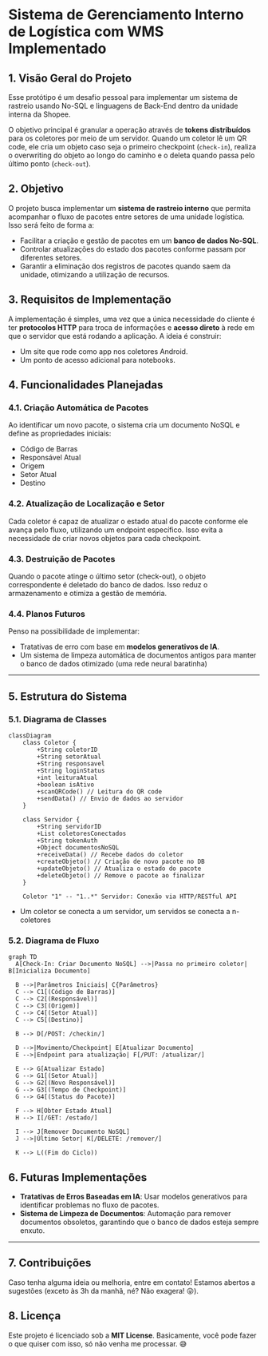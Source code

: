 
# Sistema de Gerenciamento Interno de Logística com WMS Implementado

## 1. Visão Geral do Projeto

Esse protótipo é um desafio pessoal para implementar um sistema de rastreio usando No-SQL e linguagens de Back-End dentro da unidade interna da Shopee. 

O objetivo principal é granular a operação através de **tokens distribuídos** para os coletores por meio de um servidor. Quando um coletor lê um QR code, ele cria um objeto caso seja o primeiro checkpoint (`check-in`), realiza o overwriting do objeto ao longo do caminho e o deleta quando passa pelo último ponto (`check-out`).

## 2. Objetivo

O projeto busca implementar um **sistema de rastreio interno** que permita acompanhar o fluxo de pacotes entre setores de uma unidade logística. Isso será feito de forma a:

- Facilitar a criação e gestão de pacotes em um **banco de dados No-SQL**.
- Controlar atualizações do estado dos pacotes conforme passam por diferentes setores.
- Garantir a eliminação dos registros de pacotes quando saem da unidade, otimizando a utilização de recursos.

## 3. Requisitos de Implementação

A implementação é simples, uma vez que a única necessidade do cliente é ter **protocolos HTTP** para troca de informações e **acesso direto** à rede em que o servidor que está rodando a aplicação. A ideia é construir:

- Um site que rode como app nos coletores Android.
- Um ponto de acesso adicional para notebooks.

## 4. Funcionalidades Planejadas

### 4.1. Criação Automática de Pacotes
Ao identificar um novo pacote, o sistema cria um documento NoSQL e define as propriedades iniciais:

- Código de Barras
- Responsável Atual
- Origem
- Setor Atual
- Destino

### 4.2. Atualização de Localização e Setor
Cada coletor é capaz de atualizar o estado atual do pacote conforme ele avança pelo fluxo, utilizando um endpoint específico. Isso evita a necessidade de criar novos objetos para cada checkpoint.

### 4.3. Destruição de Pacotes
Quando o pacote atinge o último setor (check-out), o objeto correspondente é deletado do banco de dados. Isso reduz o armazenamento e otimiza a gestão de memória.

### 4.4. Planos Futuros
Penso  na possibilidade de implementar:

- Tratativas de erro com base em **modelos generativos de IA**.
- Um sistema de limpeza automática de documentos antigos para manter o banco de dados otimizado (uma rede neural baratinha)

---

## 5. Estrutura do Sistema

### 5.1. Diagrama de Classes
```mermaid
classDiagram
    class Coletor {
        +String coletorID
        +String setorAtual
        +String responsavel
        +String loginStatus
        +int leituraAtual
        +boolean isAtivo
        +scanQRCode() // Leitura do QR code
        +sendData() // Envio de dados ao servidor
    }

    class Servidor {
        +String servidorID
        +List coletoresConectados
        +String tokenAuth
        +Object documentosNoSQL
        +receiveData() // Recebe dados do coletor
        +createObjeto() // Criação de novo pacote no DB
        +updateObjeto() // Atualiza o estado do pacote
        +deleteObjeto() // Remove o pacote ao finalizar
    }

    Coletor "1" -- "1..*" Servidor: Conexão via HTTP/RESTful API
```
- Um coletor se conecta a um servidor, um servidos se conecta a n-coletores
### 5.2. Diagrama de Fluxo
```mermaid
graph TD
  A[Check-In: Criar Documento NoSQL] -->|Passa no primeiro coletor| B[Inicializa Documento]
  
  B -->|Parâmetros Iniciais| C{Parâmetros}
  C --> C1[(Código de Barras)]
  C --> C2[(Responsável)]
  C --> C3[(Origem)]
  C --> C4[(Setor Atual)]
  C --> C5[(Destino)]

  B --> D[/POST: /checkin/]

  D -->|Movimento/Checkpoint| E[Atualizar Documento]
  E -->|Endpoint para atualização| F[/PUT: /atualizar/]

  E --> G[Atualizar Estado]
  G --> G1[(Setor Atual)]
  G --> G2[(Novo Responsável)]
  G --> G3[(Tempo de Checkpoint)]
  G --> G4[(Status do Pacote)]

  F --> H[Obter Estado Atual]
  H --> I[/GET: /estado/]

  I --> J[Remover Documento NoSQL]
  J -->|Último Setor| K[/DELETE: /remover/]

  K --> L((Fim do Ciclo))
```

## 6. Futuras Implementações

- **Tratativas de Erros Baseadas em IA**: Usar modelos generativos para identificar problemas no fluxo de pacotes.
- **Sistema de Limpeza de Documentos**: Automação para remover documentos obsoletos, garantindo que o banco de dados esteja sempre enxuto.

---

## 7. Contribuições
Caso tenha alguma ideia ou melhoria, entre em contato! Estamos abertos a sugestões (exceto às 3h da manhã, né? Não exagera! 😜).

## 8. Licença
Este projeto é licenciado sob a **MIT License**. Basicamente, você pode fazer o que quiser com isso, só não venha me processar. 😅
